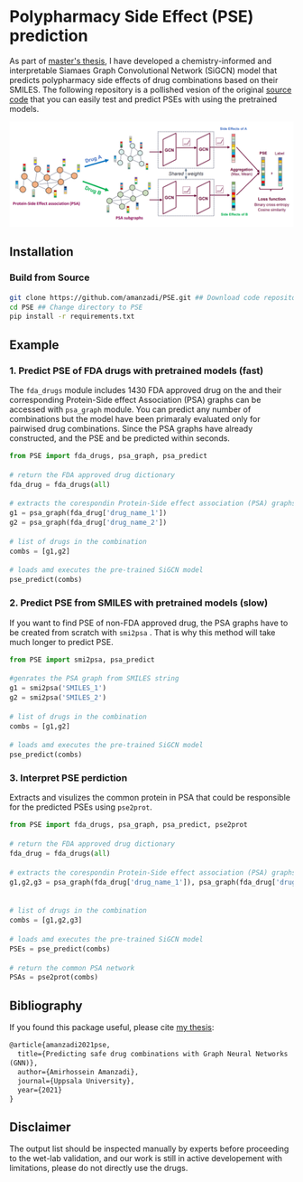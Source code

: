 # Polypharmacy Side Effect (PSE) prediction

As part of [master's thesis](http://urn.kb.se/resolve?urn=urn:nbn:se:uu:diva-446691), I have developed a chemistry-informed and interpretable Siamaes Graph Convolutional Network (SiGCN) model that predicts polypharmacy side effects of drug combinations based on their SMILES. The following repository is a pollished vesion of the original [source code](https://github.com/amanzadi/PSE/src) that you can easily test and predict PSEs with using the pretrained models.

![Architecture of the Siamese Graph Convolutional Neural Network (SiGN)](/figs/SiGCN.png)


## Installation

### Build from Source

```bash
git clone https://github.com/amanzadi/PSE.git ## Download code repository
cd PSE ## Change directory to PSE
pip install -r requirements.txt
```

## Example

### 1. Predict PSE of FDA drugs with pretrained models (fast)

The `fda_drugs` module includes 1430 FDA approved drug on the and their corresponding Protein-Side effect Association (PSA) graphs can be accessed with `psa_graph` module. You can predict any number of combinations but the model have been primaraly evaluated only for pairwised drug combinations. Since the PSA graphs have already constructed, and the PSE and be predicted within seconds. 



``` python
from PSE import fda_drugs, psa_graph, psa_predict

# return the FDA approved drug dictionary
fda_drug = fda_drugs(all)

# extracts the corespondin Protein-Side effect association (PSA) graphs
g1 = psa_graph(fda_drug['drug_name_1'])
g2 = psa_graph(fda_drug['drug_name_2'])
  
# list of drugs in the combination
combs = [g1,g2] 
  
# loads amd executes the pre-trained SiGCN model  
pse_predict(combs)
```




### 2. Predict PSE from SMILES with pretrained models (slow)

If you want to find PSE of non-FDA approved drug, the PSA graphs have to be created from scratch with `smi2psa` . That is why this method will take much longer to predict PSE.


``` python
from PSE import smi2psa, psa_predict
  
#genrates the PSA graph from SMILES string 
g1 = smi2psa('SMILES_1')
g2 = smi2psa('SMILES_2')

# list of drugs in the combination
combs = [g1,g2] 
  
# loads amd executes the pre-trained SiGCN model  
pse_predict(combs)
```




### 3. Interpret PSE perdiction

Extracts and visulizes the common protein in PSA that could be responsible for the predicted PSEs using `pse2prot`.
  
``` python
from PSE import fda_drugs, psa_graph, psa_predict, pse2prot

# return the FDA approved drug dictionary
fda_drug = fda_drugs(all)

# extracts the corespondin Protein-Side effect association (PSA) graphs
g1,g2,g3 = psa_graph(fda_drug['drug_name_1']), psa_graph(fda_drug['drug_name_2']), psa_graph(fda_drug['drug_name_3'])


# list of drugs in the combination
combs = [g1,g2,g3] 
  
# loads amd executes the pre-trained SiGCN model  
PSEs = pse_predict(combs)  
  
# return the common PSA network
PSAs = pse2prot(combs)
```

## Bibliography

If you found this package useful, please cite [my thesis](http://urn.kb.se/resolve?urn=urn:nbn:se:uu:diva-446691):
```
@article{amanzadi2021pse,
  title={Predicting safe drug combinations with Graph Neural Networks (GNN)},
  author={Amirhossein Amanzadi},
  journal={Uppsala University},
  year={2021}
}
```

## Disclaimer
The output list should be inspected manually by experts before proceeding to the wet-lab validation, and our work is still in active developement with limitations, please do not directly use the drugs.
